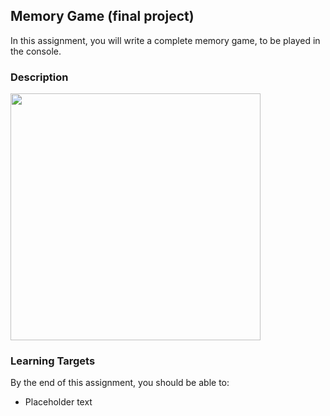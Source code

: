 ## Memory Game (final project)

In this assignment, you will write a complete memory game, to be played in the console.

### Description

<img src="./" alt="" width="400" height="395">

### Learning Targets

By the end of this assignment, you should be able to:

- Placeholder text
